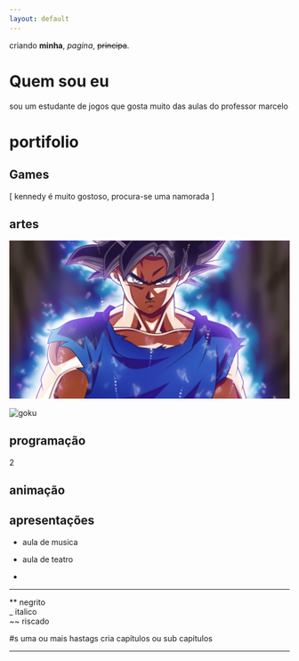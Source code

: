 ```yaml
---
layout: default
---
```


criando  **minha**, _pagina_,  ~~principa~~.
# Quem sou eu

sou um estudante de jogos que gosta muito das aulas do professor marcelo

# portifolio

## Games

[ kennedy é muito gostoso, procura-se uma namorada ] 

## artes

![](goku.png)

![goku](https://www.google.com.br/search?q=goku&source=lnms&tbm=isch&sa=X&ved=0ahUKEwjAgpXW8JjZAhVDH5AKHULmCisQ_AUICigB&biw=1920&bih=974#imgrc=qybxteMHeAHAlM:)

## programação
2
## animação

## apresentações

* aula de musica

* aula de teatro

* 


* * *

** negrito    
_ italico    
~~ riscado    

#s uma ou mais  hastags cria capítulos ou sub capitulos

* * *

